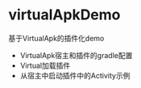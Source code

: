 # virtualApkDemo
基于VirtualApk的插件化demo

- VirtualApk宿主和插件的gradle配置
- Virtual加载插件
- 从宿主中启动插件中的Activity示例
